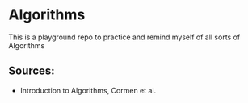 # Algorithms

This is a playground repo to practice and remind myself of all sorts of Algorithms

## Sources:

- Introduction to Algorithms, Cormen et al.